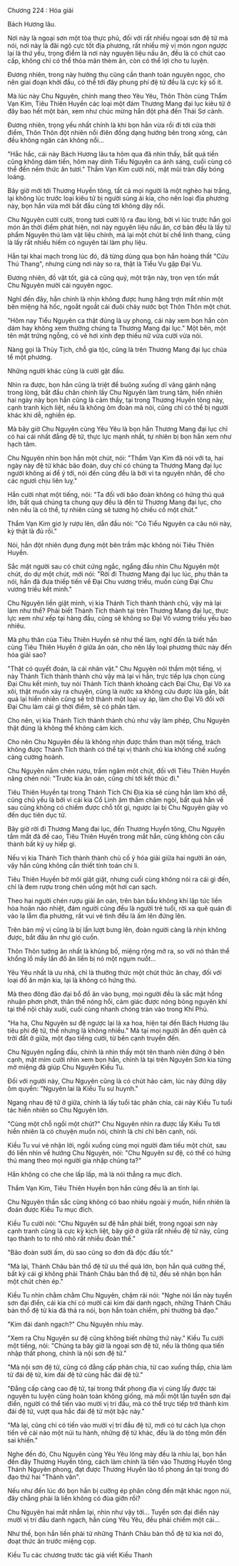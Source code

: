 




Chương 224 : Hóa giải


Bách Hương lâu.

Nơi này là ngoại sơn một tòa thực phủ, đối với rất nhiều ngoại sơn đệ tử mà nói, nơi này là đãi ngộ cực tốt địa phương, rất nhiều mỹ vị món ngon ngược lại là thứ yếu, trọng điểm là nơi này nguyên liệu nấu ăn, đều là có chút cao cấp, không chỉ có thể thỏa mãn thèm ăn, còn có thể lợi cho tu luyện.

Đương nhiên, trong này hưởng thụ cũng cần thanh toán nguyên ngọc, cho nên giai đoạn khởi đầu, có thể tới đây phung phí đệ tử đều là cực kỳ số ít.

Mà lúc này Chu Nguyên, chính mang theo Yêu Yêu, Thôn Thôn cùng Thẩm Vạn Kim, Tiêu Thiên Huyền các loại một đám Thương Mang đại lục kiêu tử ở đây bao hết một bàn, xem như chúc mừng hắn đột phá đến Thái Sơ cảnh.

Đương nhiên, trọng yếu nhất chính là khi bọn hắn vừa rồi đi tới cửa thời điểm, Thôn Thôn đột nhiên nổi điên đồng dạng hướng bên trong xông, cản đều không ngăn cản không nổi...

"Hắc hắc, cái này Bách Hương lâu ta hôm qua đã nhìn thấy, bất quá tiến cũng không dám tiến, hôm nay dính Tiểu Nguyên ca ánh sáng, cuối cùng có thể đến nếm thức ăn tươi." Thẩm Vạn Kim cười nói, mặt mũi tràn đầy bóng loáng.

Bây giờ mới tới Thương Huyền tông, tất cả mọi người là một nghèo hai trắng, lại không lúc trước loại kiêu tử bị người sủng ái kia, cho nên loại địa phương này, bọn hắn vừa mới bắt đầu cũng tới không dậy nổi.

Chu Nguyên cười cười, trong tươi cười lộ ra đau lòng, bởi vì lúc trước hắn gọi món ăn thời điểm phát hiện, nơi này nguyên liệu nấu ăn, cơ bản đều là lấy tứ phẩm Nguyên thú làm vật liệu chính, mà lại một chút bí chế linh thang, cũng là lấy rất nhiều hiếm có nguyên tài làm phụ liệu.

Hắn tại khai mạch trong lúc đó, đã từng dùng qua bọn hắn hoàng thất "Cửu Thú Thang", nhưng cùng nơi này so ra, thật là Tiểu Vu gặp Đại Vu.

Đương nhiên, đồ vật tốt, giá cả cũng quý, một trận này, trọn vẹn tốn mất Chu Nguyên mười cái nguyên ngọc.

Nghĩ đến đây, hắn chính là nhịn không được hung hăng trợn mắt nhìn một bên miệng há hốc, ngoắt ngoắt cái đuôi chảy nước bọt Thôn Thôn một chút.

"Hôm nay Tiểu Nguyên ca thật đúng là uy phong, cái này xem bọn hắn còn dám hay không xem thường chúng ta Thương Mang đại lục." Một bên, một tên mặt trứng ngỗng, có vẻ hơi xinh đẹp thiếu nữ vừa cười vừa nói.

Nàng gọi là Thủy Tịch, chỗ gia tộc, cũng là trên Thương Mang đại lục chúa tể một phương.

Những người khác cũng là cười gật đầu.

Nhìn ra được, bọn hắn cũng là triệt để buông xuống dĩ vãng gánh nặng trong lòng, bắt đầu chân chính lấy Chu Nguyên làm trung tâm, hiển nhiên hai ngày này bọn hắn cũng là cảm thấy, tại trong Thương Huyền tông này, cạnh tranh kịch liệt, nếu là không ôm đoàn mà nói, cũng chỉ có thể bị người khác khi dễ, nghiền ép.

Mà bây giờ Chu Nguyên cùng Yêu Yêu là bọn hắn Thương Mang đại lục chỉ có hai cái nhất đẳng đệ tử, thực lực mạnh nhất, tự nhiên bị bọn hắn xem như hạch tâm.

Chu Nguyên nhìn bọn hắn một chút, nói: "Thẩm Vạn Kim đã nói với ta, hai ngày này đệ tử khác bão đoàn, duy chỉ có chúng ta Thương Mang đại lục người không ai để ý tới, nói đến cũng đều là bởi vì ta nguyên nhân, để cho các ngươi chịu liên luỵ."

Hắn cười nhạt một tiếng, nói: "Ta đối với bão đoàn không có hứng thú quá lớn, bất quá chúng ta chung quy đều là đến từ Thương Mang đại lục, cho nên nếu là có thể, tự nhiên cũng sẽ tương hộ chiếu cố một chút."

Thẩm Vạn Kim giơ ly rượu lên, dẫn đầu nói: "Có Tiểu Nguyên ca câu nói này, kỳ thật là đủ rồi."

Nói, hắn đột nhiên đụng đụng một bên trầm mặc không nói Tiêu Thiên Huyền.

Sắc mặt người sau có chút cứng ngắc, ngẩng đầu nhìn Chu Nguyên một chút, do dự một chút, mới nói: "Rời đi Thương Mang đại lục lúc, phụ thân ta nói, hắn đã đưa thiếp tiến về Đại Chu vương triều, muốn cùng Đại Chu vương triều kết minh."

Chu Nguyên liền giật mình, vị kia Thánh Tích thành thành chủ, vậy mà lại làm như thế? Phải biết Thánh Tích thành tại trên Thương Mang đại lục, thực lực xem như xếp tại hàng đầu, cũng sẽ không so Đại Võ vương triều yếu bao nhiêu.

Mà phụ thân của Tiêu Thiên Huyền sẽ như thế làm, nghĩ đến là biết hắn cùng Tiêu Thiên Huyền ở giữa ân oán, cho nên lấy loại phương thức này đến hóa giải sao?

"Thật có quyết đoán, là cái nhân vật." Chu Nguyên nói thầm một tiếng, vị này Thánh Tích thành thành chủ vậy mà lại vì hắn, trực tiếp lựa chọn cùng Đại Chu kết minh, tuy nói Thánh Tích thành khoảng cách Đại Chu, Đại Võ xa xôi, thật muốn xảy ra chuyện, cũng là nước xa không cứu được lửa gần, bất quá lại hiển nhiên cũng sẽ trở thành một loại uy áp, làm cho Đại Võ đối với Đại Chu làm cái gì thời điểm, sẽ có phân tâm.

Cho nên, vị kia Thánh Tích thành thành chủ như vậy làm phép, Chu Nguyên thật đúng là không thể không cảm kích.

Cho nên Chu Nguyên đều là không nhịn được thầm than một tiếng, trách không được Thánh Tích thành có thể tại vị thành chủ kia khống chế xuống càng cường hoành.

Chu Nguyên nắm chén rượu, trầm ngâm một chút, đối với Tiêu Thiên Huyền nâng chén nói: "Trước kia ân oán, cũng chỉ tới kết thúc đi."

Tiêu Thiên Huyền tại trong Thánh Tích Chi Địa kia sẽ cùng hắn làm khó dễ, cũng chủ yếu là bởi vì cái kia Cổ Linh âm thầm châm ngòi, bất quá hắn về sau cũng không có chiếm được chỗ tốt gì, ngược lại bị Chu Nguyên giày vò đến dục tiên dục tử.

Bây giờ rời đi Thương Mang đại lục, đến Thương Huyền tông, Chu Nguyên tầm mắt đã đề cao, Tiêu Thiên Huyền trong mắt hắn, cũng không còn cấu thành bất kỳ uy hiếp gì.

Nếu vị kia Thánh Tích thành thành chủ cố ý hóa giải giữa hai người ân oán, vậy hắn cũng không cần thiết tính toán chi li.

Tiêu Thiên Huyền bờ môi giật giật, nhưng cuối cùng không nói ra cái gì đến, chỉ là đem rượu trong chén uống một hơi cạn sạch.

Theo hai người chén rượu giải ân oán, trên bàn bầu không khí lập tức liền hòa hoãn náo nhiệt, đám người cũng đều là người trẻ tuổi, rời xa quê quán đi vào lạ lẫm địa phương, rất vui vẻ tình đều là ấm lên đứng lên.

Trên bàn mỹ vị cũng là bị lần lượt bưng lên, đoàn người càng là nhịn không được, bắt đầu ăn như gió cuốn.

Thôn Thôn tướng ăn nhất là khủng bố, miệng rộng mở ra, so với nó thân thể khổng lồ mấy lần đồ ăn liền bị nó một ngụm nuốt...

Yêu Yêu nhất là ưu nhã, chỉ là thưởng thức một chút thức ăn chay, đối với loại đồ ăn mặn kia, lại là không có hứng thú.

Mà theo đông đảo đại bổ đồ ăn vào bụng, mọi người đều là sắc mặt hồng nhuận phơn phớt, thân thể nóng hổi, cảm giác được nóng bỏng nguyên khí tại thể nội chảy xuôi, cuối cùng nhanh chóng tràn vào trong Khí Phủ.

"Ha ha, Chu Nguyên sư đệ ngược lại là xa hoa, hiện tại đến Bách Hương lâu tiêu phí đệ tử, thế nhưng là không nhiều." Mà tại mọi người ăn đến quên cả trời đất ở giữa, một đạo tiếng cười, từ bên cạnh truyền đến.

Chu Nguyên ngẩng đầu, chính là nhìn thấy một tên thanh niên đứng ở bên cạnh, mặt mỉm cười nhìn xem bọn hắn, chính là tại trên Nguyên Sơn kia từng mở miệng đã giúp Chu Nguyên Kiều Tu.

Đối với người này, Chu Nguyên cũng là có chút hảo cảm, lúc này đứng dậy ôm quyền: "Nguyên lai là Kiều Tu sư huynh."

Ngang nhau đệ tử ở giữa, chính là lấy tuổi tác phân chia, cái này Kiều Tu tuổi tác hiển nhiên so Chu Nguyên lớn.

"Cùng một chỗ ngồi một chút?" Chu Nguyên nhìn ra được lấy Kiều Tu tới hiển nhiên là có chuyện muốn nói, chính là chỉ chỉ bên cạnh, nói.

Kiều Tu vui vẻ nhận lời, ngồi xuống cùng mọi người đàm tiếu một chút, sau đó liền nhìn về hướng Chu Nguyên, nói: "Chu Nguyên sư đệ, có thể có hứng thú mang theo mọi người gia nhập chúng ta?"

Hắn không có che che lấp lấp, mà là nói thẳng ra mục đích.

Thẩm Vạn Kim, Tiêu Thiên Huyền bọn hắn cũng đều là an tĩnh lại.

Chu Nguyên thần sắc cũng không có bao nhiêu ngoài ý muốn, hiển nhiên là đoán được Kiều Tu mục đích.

Kiều Tu cười nói: "Chu Nguyên sư đệ hẳn phải biết, trong ngoại sơn này cạnh tranh cũng là cực kỳ kịch liệt, bây giờ ở giữa rất nhiều đệ tử này, cũng tạo thành to to nhỏ nhỏ rất nhiều đoàn thể."

"Bão đoàn sưởi ấm, dù sao cũng so đơn đả độc đấu tốt."

"Mà lại, Thánh Châu bản thổ đệ tử ưu thế quá lớn, bọn hắn quá cường thế, bất kỳ cái gì không phải Thánh Châu bản thổ đệ tử, đều sẽ nhận bọn hắn một chút chèn ép."

Kiều Tu nhìn chằm chằm Chu Nguyên, chậm rãi nói: "Nghe nói lần này tuyển sơn đại điển, cái kia chỉ có mười cái kim đái danh ngạch, những Thánh Châu bản thổ đệ tử kia đã thả ra nói, bọn hắn toàn chiếm, phi thường bá đạo."

"Kim đái danh ngạch?" Chu Nguyên nhíu mày.

"Xem ra Chu Nguyên sư đệ cũng không biết những thứ này." Kiều Tu cười một tiếng, nói: "Chúng ta bây giờ là ngoại sơn đệ tử, nếu là thông qua tiến nhập thất phong, chính là nội sơn đệ tử."

"Mà nội sơn đệ tử, cũng có đẳng cấp phân chia, từ cao xuống thấp, chia làm tử đái đệ tử, kim đái đệ tử cùng hắc đái đệ tử."

"Đẳng cấp càng cao đệ tử, tại trong thất phong địa vị cùng lấy được tài nguyên tu luyện cũng hoàn toàn không giống, mà mỗi một lần tuyển sơn đại điển, người có thể tiến vào mười vị trí đầu, mà có thể trực tiếp trở thành kim đái đệ tử, vượt qua hắc đái đệ tử một bậc này."

"Mà lại, cũng chỉ có tiến vào mười vị trí đầu đệ tử, mới có tư cách lựa chọn tiến về cái nào một núi tu hành, những đệ tử khác, đều là do tông môn đến sai khiến."

Nghe đến đó, Chu Nguyên cùng Yêu Yêu lông mày đều là nhíu lại, bọn hắn đến đây Thương Huyền tông, cách làm chính là tiến vào Thương Huyền tông Thánh Nguyên phong, đạt được Thương Huyền lão tổ phong ấn tại trong đó đạo thứ hai "Thánh văn".

Nếu như đến lúc đó bọn hắn bị cưỡng ép phân công đến mặt khác ngọn núi, đây chẳng phải là liền không có đùa giỡn rồi?

Chu Nguyên hai mắt nhắm lại, nhìn như vậy tới... Tuyển sơn đại điển này mười vị trí đầu danh ngạch, hắn cùng Yêu Yêu, đều phải chiếm một cái...

Như thế, bọn hắn liền phải từ những Thánh Châu bản thổ đệ tử kia nơi đó, đoạt thức ăn trước miệng cọp.

Kiều Tu các chương trước tác giả viết Kiều Thanh




